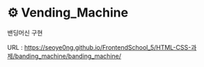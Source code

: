 # ⚙️ Vending_Machine

밴딩머신 구현

URL : https://seoye0ng.github.io/FrontendSchool_5/HTML-CSS-과제/banding_machine/banding_machine/
